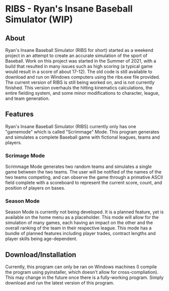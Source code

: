 # **RIBS** - Ryan's Insane Baseball Simulator (WIP)

## About
Ryan's Insane Baseball Simulator (RIBS for short) started as a weekend project in an attempt to create an accurate simulation of the sport of Baseball. Work on this project was started in the Summer of 2021, with a build that resulted in many issues such as high scoring (a typical game would result in a score of about 17-12). The old code is still available to download and run on Windows computers using the ribs.exe file provided. 
The current version of RIBS is still being worked on, and is not currently finished. This version overhauls the hitting kinematics calculations, the entire fielding system, and some minor modifications to character, league, and team generation.

## Features
Ryan's Insane Baseball Simulator (RIBS) currently only has one "gamemode" which is called "Scrimmage" Mode. This program generates and simulates a complete Baseball game with fictional leagues, teams and players.
### Scrimage Mode
Scrimmage Mode generates two random teams and simulates a single game between the two teams. The user will be notified of the names of the two teams competing, and can observe the game through a primative ASCII field complete with a scoreboard to represent the current score, count, and position of players on bases.
### Season Mode
Season Mode is currently not being developed. It is a planned feature, yet is available on the home menu as a placeholder. This mode will allow for the simulation of many games, each having an impact on the other and the overall ranking of the team in their respective league. This mode has a bundle of planned features including player trades, contract lengths and player skills being age-dependent.

## Download/Installation
Currently, this program can only be ran on Windows machines (I compile the program using pyinstaller, which doesn't allow for cross-compliation). This may change in the future once there is a fully-working program.
Simply download and run the latest version of this program.
